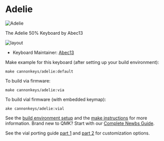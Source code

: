 # Adelie

![Adelie](https://imgur.com/sMLIIXoh.png)

The Adelie 50% Keyboard by Abec13

![layout](https://imgur.com/85Zn3Xvh.png)

* Keyboard Maintainer: [Abec13](https://github.com/abec13)

Make example for this keyboard (after setting up your build environment):

    make cannonkeys/adelie:default

To build via firmware:

    make cannonkeys/adelie:via
    
To build vial firmware (with embedded keymap):

    ake cannonkeys/adelie:vial

See the [build environment setup](https://docs.qmk.fm/#/getting_started_build_tools) and the [make instructions](https://docs.qmk.fm/#/getting_started_make_guide) for more information. Brand new to QMK? Start with our [Complete Newbs Guide](https://docs.qmk.fm/#/newbs).

See the vial porting guide [part 1](https://get.vial.today/docs/porting-to-via.html) and [part 2](https://get.vial.today/docs/porting-to-vial.html) for customization options.
